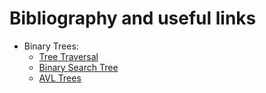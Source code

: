 # Bibliography and useful links
- Binary Trees: 
    - [Tree Traversal](https://en.wikipedia.org/wiki/Tree_traversal)
    - [Binary Search Tree](https://en.wikipedia.org/wiki/Binary_search_tree)
    - [AVL Trees](https://en.wikipedia.org/wiki/AVL_tree)
